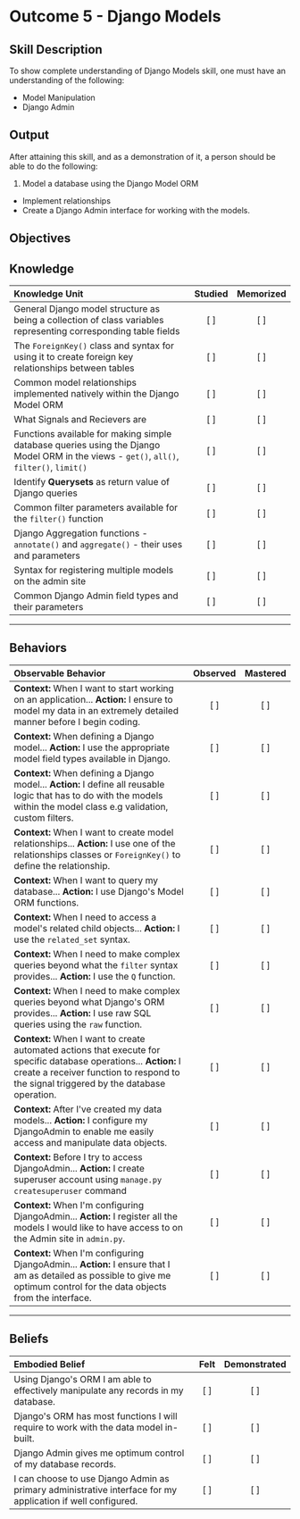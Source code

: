 # Outcome 5 - Django Models

**Skill Description**
----------
To show complete understanding of Django Models skill, one must have an understanding of the following:

- Model Manipulation
- Django Admin


**Output**
----------
After attaining this skill, and as a demonstration of it, a person should be able to do the following:

1. Model a database using the Django Model ORM
  - Implement relationships
  - Create a Django Admin interface for working with the models.


**Objectives**
----------
## **Knowledge**


| Knowledge Unit   |      Studied      | Memorized |
|:-------------|:------------------:|:--------:|
| General Django model structure as being a collection of class variables representing corresponding table fields | [ ] | [ ] |
| The `ForeignKey()` class and syntax for using it to create foreign key relationships between tables | [ ] | [ ] |
| Common model relationships implemented natively within the Django Model ORM | [ ] | [ ] |
| What Signals and Recievers are | [ ] | [ ] |
| Functions available for making simple database queries using the Django Model ORM in the views - `get()`, `all()`, `filter()`, `limit()` | [ ] | [ ] |
| Identify **Querysets** as return value of Django queries | [ ] | [ ] |
| Common filter parameters available for the `filter()` function | [ ] | [ ] |
| Django Aggregation functions - `annotate()` and `aggregate()` - their uses and parameters  | [ ] | [ ] |
| Syntax for registering multiple models on the admin site | [ ] | [ ] |
| Common Django Admin field types and their parameters | [ ] | [ ] |


----------


## **Behaviors**

| Observable Behavior   |      Observed      | Mastered |
|:-------------|:------------------:|:--------:|
| **Context:** When I want to start working on an application... **Action:** I ensure to model my data in an extremely detailed manner before I begin coding. | [ ] | [ ] |
| **Context:** When defining a Django model... **Action:** I use the appropriate model field types available in Django. | [ ] | [ ] |
| **Context:** When defining a Django model... **Action:** I define all reusable logic that has to do with the models within the model class e.g validation, custom filters. | [ ] | [ ] |
| **Context:** When I want to create model relationships... **Action:** I use one of the relationships classes or `ForeignKey()` to define the relationship. | [ ] | [ ] |
| **Context:** When I want to query my database... **Action:** I use Django's Model ORM functions. | [ ] | [ ] |
| **Context:** When I need to access a model's related child objects... **Action:** I use the `related_set` syntax. | [ ] | [ ] |
| **Context:** When I need to make complex queries beyond what the `filter` syntax provides... **Action:** I use the `Q` function. | [ ] | [ ] |
| **Context:** When I need to make complex queries beyond what Django's ORM provides... **Action:** I use raw SQL queries using the `raw` function. | [ ] | [ ] |
| **Context:** When I want to create automated actions that execute for specific database operations... **Action:** I create a receiver function to respond to the signal triggered by the database operation. | [ ] | [ ] |
| **Context:** After I've created my data models... **Action:** I configure my DjangoAdmin to enable me easily access and manipulate data objects. | [ ] | [ ] |
| **Context:** Before I try to access DjangoAdmin... **Action:** I create superuser account using `manage.py createsuperuser` command | [ ] | [ ] |
| **Context:** When I'm configuring DjangoAdmin... **Action:** I register all the models I would like to have access to on the Admin site in `admin.py`. | [ ] | [ ] |
| **Context:** When I'm configuring DjangoAdmin... **Action:** I ensure that I am as detailed as possible to give me optimum control for the data objects from the interface. | [ ] | [ ] |



----------


## **Beliefs**


| Embodied Belief   |      Felt      | Demonstrated |
|:-------------|:------------------:|:--------:|
| Using Django's ORM I am able to effectively manipulate any records in my database. | [ ] | [ ]  |
| Django's ORM has most functions I will require to work with the data model in-built. | [ ] | [ ]  |
| Django Admin gives me optimum control of my database records. | [ ] | [ ]  |
| I can choose to use Django Admin as primary administrative interface for my application if well configured. | [ ] | [ ]  |
